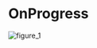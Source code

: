 # OnProgress

![figure_1](https://user-images.githubusercontent.com/24391970/38385691-2ea22bb6-391b-11e8-93df-092b02d18ca2.png)
